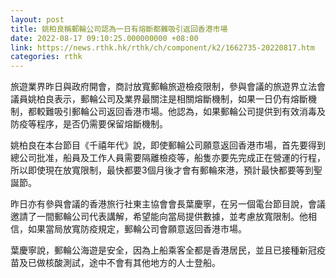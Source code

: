 ```yaml
---
layout: post
title: 姚柏良稱郵輪公司認為一日有熔斷都難吸引返回香港市場
date: 2022-08-17 09:10:25.000000000 +08:00
link: https://news.rthk.hk/rthk/ch/component/k2/1662735-20220817.htm
categories: rthk
---
```


旅遊業界昨日與政府開會，商討放寬郵輪旅遊檢疫限制，參與會議的旅遊界立法會議員姚柏良表示，郵輪公司及業界最關注是相關熔斷機制，如果一日仍有熔斷機制，都較難吸引郵輪公司返回香港市場。他認為，如果郵輪公司提供到有效消毒及防疫等程序，是否仍需要保留熔斷機制。

姚柏良在本台節目《千禧年代》說，即使郵輪公司願意返回香港市場，首先要得到總公司批准，船員及工作人員需要隔離檢疫等，船隻亦要先完成正在營運的行程，所以即使現在放寬限制，最快都要3個月後才會有郵輪來港，預計最快都要等到聖誕節。

昨日亦有參與會議的香港旅行社東主協會會長葉慶寧，在另一個電台節目說，會議邀請了一間郵輪公司代表講解，希望能向當局提供數據，並考慮放寬限制。他相信，如果當局放寬防疫規定，郵輪公司會願意返回香港市場。

葉慶寧說，郵輪公海遊是安全，因為上船乘客全都是香港居民，並且已接種新冠疫苗及已做核酸測試，途中不會有其他地方的人士登船。
